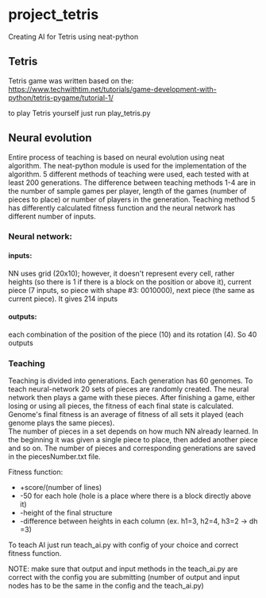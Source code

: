 # project_tetris
 Creating AI for Tetris using neat-python

## Tetris
Tetris game was written based on the: https://www.techwithtim.net/tutorials/game-development-with-python/tetris-pygame/tutorial-1/ 

to play Tetris yourself just run play_tetris.py

## Neural evolution
Entire process of teaching is based on neural evolution using neat algorithm. The neat-python module is used for the implementation of the algorithm. 5 different methods of teaching were used, each tested with at least 200 generations. The difference between teaching methods 1-4 are in the number of sample games per player, length of the games (number of pieces to place) or number of players in the generation. Teaching method 5 has differently calculated fitness function and the neural network has different number of inputs.

### Neural network:
#### inputs:
NN uses grid (20x10); however, it doesn't represent every cell, rather heights (so there is 1 if there is a block on the position or above it), current piece (7 inputs, so piece with shape #3: 0010000), next piece (the same as current piece). It gives 214 inputs 

#### outputs:
each combination of the position of the piece (10) and its rotation (4). So 40 outputs

### Teaching
Teaching is divided into generations. Each generation has 60 genomes. To teach neural-network 20 sets of pieces are randomly created. The neural network then plays a game with these pieces. After finishing a game, either losing or using all pieces, the fitness of each final state is calculated. Genome's final fitness is an average of fitness of all sets it played (each genome plays the same pieces). \
The number of pieces in a set depends on how much NN already learned. In the beginning it was given a single piece to place, then added another piece and so on. The number of pieces and corresponding generations are saved in the piecesNumber.txt file.

Fitness function:
+ +score/(number of lines) 
+ -50 for each hole (hole is a place where there is a block directly above it)
+ -height of the final structure
+ -difference between heights in each column (ex. h1=3, h2=4, h3=2 -> dh =3)

To teach AI just run teach_ai.py with config of your choice and correct fitness function. 

NOTE: make sure that output and input methods in the teach_ai.py are correct with the config you are submitting (number of output and input nodes has to be the same in the config and the teach_ai.py)

